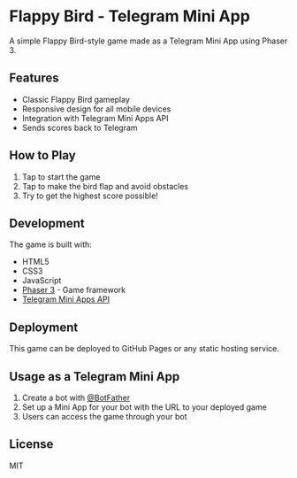 # Flappy Bird - Telegram Mini App

A simple Flappy Bird-style game made as a Telegram Mini App using Phaser 3.

## Features

- Classic Flappy Bird gameplay
- Responsive design for all mobile devices
- Integration with Telegram Mini Apps API
- Sends scores back to Telegram

## How to Play

1. Tap to start the game
2. Tap to make the bird flap and avoid obstacles
3. Try to get the highest score possible!

## Development

The game is built with:
- HTML5
- CSS3
- JavaScript
- [Phaser 3](https://phaser.io/) - Game framework
- [Telegram Mini Apps API](https://core.telegram.org/bots/webapps)

## Deployment

This game can be deployed to GitHub Pages or any static hosting service.

## Usage as a Telegram Mini App

1. Create a bot with [@BotFather](https://t.me/BotFather)
2. Set up a Mini App for your bot with the URL to your deployed game
3. Users can access the game through your bot

## License

MIT